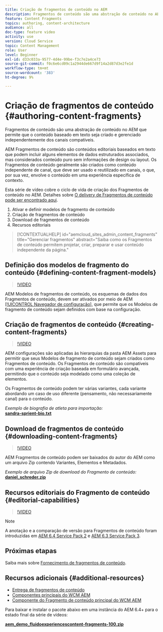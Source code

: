 ```yaml
---
title: Criação de fragmentos de conteúdo no AEM
description: Fragmentos de conteúdo são uma abstração de conteúdo no AEM que permite que o conteúdo baseado em texto seja criado e gerenciado independentemente dos canais compatíveis.
feature: Content Fragments
topics: authoring, content-architecture
audience: all
doc-type: feature video
activity: use
version: Cloud Service
topic: Content Management
role: User
level: Beginner
exl-id: d33c033a-9577-4d4e-99be-f3c7e2a4ce73
source-git-commit: f0c6e6cd09c1a2944de667d9f14a2d87d3e2fe1d
workflow-type: tm+mt
source-wordcount: '383'
ht-degree: 9%

---
```


# Criação de fragmentos de conteúdo {#authoring-content-fragments}

Fragmentos de conteúdo são uma abstração de conteúdo no AEM que permite que o conteúdo baseado em texto seja criado e gerenciado independentemente dos canais compatíveis.

AEM Fragmentos de conteúdo são conteúdos editoriais baseados em texto que podem incluir alguns elementos de dados estruturados associados, mas considerados conteúdo puro sem informações de design ou layout. Os Fragmentos de conteúdo geralmente são criados como conteúdo independente de canal, que deve ser usado e reutilizado em canais, o que, por sua vez, envolve o conteúdo em uma experiência específica de contexto.

Esta série de vídeo cobre o ciclo de vida de criação dos Fragmentos de conteúdo no AEM. Detalhes sobre [O delivery de Fragmentos de conteúdo pode ser encontrado aqui](content-fragments-delivery-feature-video-use.md).

1. Ativar e definir modelos de fragmento de conteúdo
2. Criação de fragmentos de conteúdo
3. Download de fragmentos de conteúdo
4. Recursos editoriais

>[!CONTEXTUALHELP]
>id="aemcloud_sites_admin_content_fragments"
>title="Gerenciar fragmentos"
>abstract="Saiba como os Fragmentos de conteúdo permitem projetar, criar, preparar e usar conteúdo independente da página."

## Definição dos modelos de fragmento do conteúdo {#defining-content-fragment-models}

>[!VIDEO](https://video.tv.adobe.com/v/22452/?quality=12&learn=on)

AEM Modelos de fragmentos de conteúdo, os esquemas de dados dos Fragmentos de conteúdo, devem ser ativados por meio de AEM [[!UICONTROL Navegador de configuração]](https://experienceleague.adobe.com/docs/experience-manager-cloud-service/implementing/developing/configurations.html?lang=pt-BR), que permite que os Modelos de fragmento de conteúdo sejam definidos com base na configuração.

## Criação de fragmentos de conteúdo {#creating-content-fragments}

>[!VIDEO](https://video.tv.adobe.com/v/22451/?quality=12&learn=on)

AEM configurações são aplicadas às hierarquias da pasta AEM Assets para permitir que seus Modelos de fragmento de conteúdo sejam criados como Fragmentos de conteúdo. Os Fragmentos de conteúdo são compatíveis com uma experiência de criação baseada em formulário avançada, permitindo que o conteúdo seja modelado como uma coleção de elementos.

Os Fragmentos de conteúdo podem ter várias variantes, cada variante abordando um caso de uso diferente (pensamento, não necessariamente canal) para o conteúdo.

*Exemplo de biografia de atleta para importação:*\
**[sandra-sprient-bio.txt](assets/sandra-sprient-bio.txt)**

## Download de fragmentos de conteúdo {#downloading-content-fragments}

>[!VIDEO](https://video.tv.adobe.com/v/22450/?quality=12&learn=on)

AEM Fragmentos de conteúdo podem ser baixados do autor do AEM como um arquivo Zip contendo Variantes, Elementos e Metadados.

*Exemplo de arquivo Zip de download do Fragmento de conteúdo:*\
**[daniel_schreder.zip](assets/daniel_schreder.zip)**

## Recursos editoriais do Fragmento de conteúdo {#editorial-capabilities}

>[!VIDEO](https://video.tv.adobe.com/v/25891/?quality=12&learn=on)

>[!NOTE]
>
> A anotação e a comparação de versão para Fragmentos de conteúdo foram introduzidas em [AEM 6.4 Service Pack 2](https://helpx.adobe.com/br/experience-manager/aem-releases-updates.html) e [AEM 6.3 Service Pack 3](https://helpx.adobe.com/br/experience-manager/6-3/release-notes/sp3-release-notes.html).

## Próximas etapas

Saiba mais sobre [Fornecimento de fragmentos de conteúdo](content-fragments-delivery-feature-video-use.md).

## Recursos adicionais {#additional-resources}

* [Entrega de fragmentos de conteúdo](content-fragments-delivery-feature-video-use.md)
* [Componentes principais do WCM AEM](https://experienceleague.adobe.com/docs/experience-manager-core-components/using/introduction.html?lang=pt-BR)
* [Componente do Fragmento de conteúdo principal do WCM AEM](https://experienceleague.adobe.com/docs/experience-manager-core-components/using/components/content-fragment-component.html?lang=pt-BR)

Para baixar e instalar o pacote abaixo em uma instância do AEM 6.4+ para o estado final da série de vídeos:

**[aem_demo_fluidoexperiencescontent-fragments-100.zip](assets/aem_demo_fluid-experiencescontent-fragments-100.zip)**
